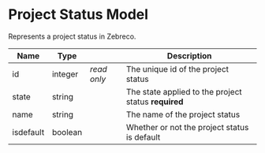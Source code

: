 # Project Status Model

Represents a project status in Zebreco.


| Name          | Type      |               | Description                                           |   
|---------------|-----------|---------------|-------------------------------------------------------|
| id            | integer   | _read only_   | The unique id of the project status                   |
| state         | string    |               | The state applied to the project status **required**  |
| name          | string    |               | The name of the project status                        |
| isdefault     | boolean   |               | Whether or not the project status is default          |